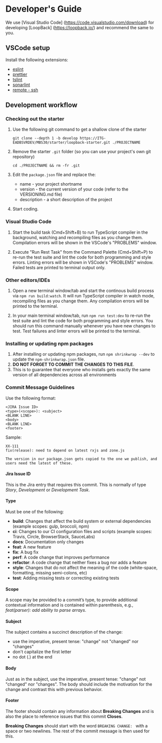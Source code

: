 # Developer's Guide

We use [Visual Studio Code] (https://code.visualstudio.com/download) for developing [LoopBack] (https://loopback.io/) and recommend the same to you.

## VSCode setup

Install the following extensions:

 - [eslint](https://marketplace.visualstudio.com/items?itemName=dbaeumer.vscode-eslint)
 - [prettier](https://marketplace.visualstudio.com/items?itemName=esbenp.prettier-vscode)
 - [tslint](https://marketplace.visualstudio.com/items?itemName=ms-vscode.vscode-typescript-tslint-plugin)
 - [sonarlint](https://marketplace.visualstudio.com/items?itemName=SonarSource.sonarlint-vscode)
 - [remote - ssh](https://marketplace.visualstudio.com/items?itemName=ms-vscode-remote.remote-ssh)

## Development workflow

### Checking out the starter
1. Use the following git command to get a shallow clone of the starter

    `git clone --depth 1 -b develop https://ITG-EADBSVRDEV/MBS30/starter/loopback-starter.git ./PROJECTNAME`

2. Remove the starter `.git` folder (so you can use your project's own git repository)

    `cd ./PROJECTNAME && rm -fr .git`

3. Edit the `package.json` file and replace the:
   * name - your project shortname
   * version - the current version of your code (refer to the VERSIONING.md file)
   * description - a short description of the project

4. Start coding.

### Visual Studio Code

1. Start the build task (Cmd+Shift+B) to run TypeScript compiler in the
   background, watching and recompiling files as you change them. Compilation
   errors will be shown in the VSCode's "PROBLEMS" window.

2. Execute "Run Rest Task" from the Command Palette (Cmd+Shift+P) to re-run the
   test suite and lint the code for both programming and style errors. Linting
   errors will be shown in VSCode's "PROBLEMS" window. Failed tests are printed
   to terminal output only.

### Other editors/IDEs

1. Open a new terminal window/tab and start the continous build process via
   `npm run build:watch`. It will run TypeScript compiler in watch mode,
   recompiling files as you change them. Any compilation errors will be printed
   to the terminal.

2. In your main terminal window/tab, run `npm run test:dev` to re-run the test
   suite and lint the code for both programming and style errors. You should run
   this command manually whenever you have new changes to test. Test failures
   and linter errors will be printed to the terminal.
   
   
### Installing or updating npm packages

1. After installing or updating npm packages, run `npm shrinkwrap --dev` to update the `npm-shrinkwrap.json` file.
2. **DO NOT FORGET TO COMMIT THE CHANGES TO THIS FILE**.
3. This is to guarantee that everyone who installs gets exactly the same version of all dependencies across all environments

### Commit Message Guidelines

Use the following format:

```
<JIRA Issue ID>
<type>(<scope>): <subject>
<BLANK LINE>
<body>
<BLANK LINE>
<footer>
```

Sample:

```
XX-111
fix(release): need to depend on latest rxjs and zone.js

The version in our package.json gets copied to the one we publish, and users need the latest of these.
```

#### Jira Issue ID
This is the Jira entry that requires this commit. This is normally of type *Story*, *Development* or *Development Task*.

#### Type
Must be one of the following:

* **build**: Changes that affect the build system or external dependencies (example scopes: gulp, broccoli, npm)
* **ci**: Changes to our CI configuration files and scripts (example scopes: Travis, Circle, BrowserStack, SauceLabs)
* **docs**: Documentation only changes
* **feat**: A new feature
* **fix**: A bug fix
* **perf**: A code change that improves performance
* **refactor**: A code change that neither fixes a bug nor adds a feature
* **style**: Changes that do not affect the meaning of the code (white-space, formatting, missing semi-colons, etc)
* **test**: Adding missing tests or correcting existing tests

#### Scope
A scope may be provided to a commit’s type, to provide additional contextual information and is contained within parenthesis, e.g., *feat(parser): add ability to parse arrays*.

#### Subject
The subject contains a succinct description of the change:

* use the imperative, present tense: "change" not "changed" nor "changes"
* don't capitalize the first letter
* no dot (.) at the end

#### Body
Just as in the subject, use the imperative, present tense: "change" not "changed" nor "changes". The body should include the motivation for the change and contrast this with previous behavior.

#### Footer
The footer should contain any information about **Breaking Changes** and is also the place to reference issues that this commit **Closes**.

**Breaking Changes** should start with the word `BREAKING CHANGE: ` with a space or two newlines. The rest of the commit message is then used for this.

